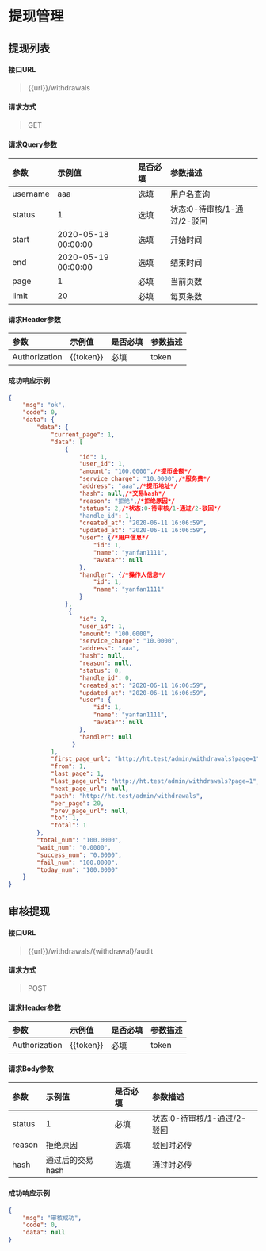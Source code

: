 # 提现管理

## 提现列表

#### 接口URL
> {{url}}/withdrawals

#### 请求方式
> GET

#### 请求Query参数

| 参数        | 示例值   | 是否必填   |  参数描述  |
| :--------   | :-----  | :-----  | :----  |
| username     | aaa | 选填 | 用户名查询 |
| status     | 1 | 选填 | 状态:0-待审核/1-通过/2-驳回 |
| start     | 2020-05-18 00:00:00 | 选填 | 开始时间 |
| end     | 2020-05-19 00:00:00 | 选填 | 结束时间 |
| page     | 1 | 必填 | 当前页数 |
| limit     | 20 | 必填 | 每页条数 |


#### 请求Header参数

| 参数        | 示例值   | 是否必填   |  参数描述  |
| :--------   | :-----  | :-----  | :----  |
| Authorization     | {{token}} |  必填 | token |


#### 成功响应示例
```json
{
    "msg": "ok",
    "code": 0,
    "data": {
        "data": {
            "current_page": 1,
            "data": [
                {
                    "id": 1,
                    "user_id": 1,
                    "amount": "100.0000",/*提币金额*/
                    "service_charge": "10.0000",/*服务费*/
                    "address": "aaa",/*提币地址*/
                    "hash": null,/*交易hash*/
                    "reason": "拒绝",/*拒绝原因*/
                    "status": 2,/*状态:0-待审核/1-通过/2-驳回*/
                    "handle_id": 1,
                    "created_at": "2020-06-11 16:06:59",
                    "updated_at": "2020-06-11 16:06:59",
                    "user": {/*用户信息*/
                        "id": 1,
                        "name": "yanfan1111",
                        "avatar": null
                    },
                    "handler": {/*操作人信息*/
                        "id": 1,
                        "name": "yanfan1111"
                    }
                },
                 {
                    "id": 2,
                    "user_id": 1,
                    "amount": "100.0000",
                    "service_charge": "10.0000",
                    "address": "aaa",
                    "hash": null,
                    "reason": null,
                    "status": 0,
                    "handle_id": 0,
                    "created_at": "2020-06-11 16:06:59",
                    "updated_at": "2020-06-11 16:06:59",
                    "user": {
                        "id": 1,
                        "name": "yanfan1111",
                        "avatar": null
                    },
                    "handler": null
                  }
            ],
            "first_page_url": "http://ht.test/admin/withdrawals?page=1",
            "from": 1,
            "last_page": 1,
            "last_page_url": "http://ht.test/admin/withdrawals?page=1",
            "next_page_url": null,
            "path": "http://ht.test/admin/withdrawals",
            "per_page": 20,
            "prev_page_url": null,
            "to": 1,
            "total": 1
        },
        "total_num": "100.0000",
        "wait_num": "0.0000",
        "success_num": "0.0000",
        "fail_num": "100.0000",
        "today_num": "100.0000"
    }
}
```



## 审核提现

#### 接口URL
> {{url}}/withdrawals/{withdrawal}/audit

#### 请求方式
> POST

#### 请求Header参数

| 参数        | 示例值   | 是否必填   |  参数描述  |
| :--------   | :-----  | :-----  | :----  |
| Authorization     | {{token}} |  必填 | token |

#### 请求Body参数

| 参数        | 示例值   | 是否必填   |  参数描述  |
| :--------   | :-----  | :-----  | :----  |
| status     | 1|  必填 | 状态:0-待审核/1-通过/2-驳回 |
| reason     | 拒绝原因 |  选填 | 驳回时必传 |
| hash     | 通过后的交易hash |  选填 | 通过时必传 |

#### 成功响应示例
```json
{
	"msg": "审核成功",
	"code": 0,
	"data": null
}
```